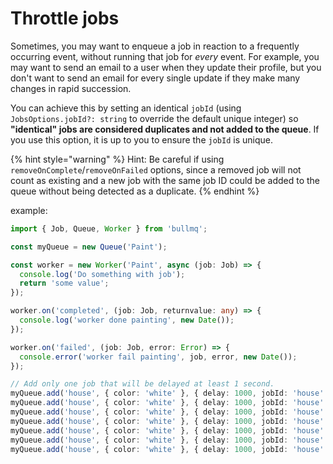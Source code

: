 # Throttle jobs

Sometimes, you may want to enqueue a job in reaction to a frequently occurring event, without running that job for _every_ event. For example, you may want to send an email to a user when they update their profile, but you don't want to send an email for every single update if they make many changes in rapid succession. 

You can achieve this by setting an identical `jobId` (using `JobsOptions.jobId?: string` to override the default unique integer) so **"identical" jobs are considered duplicates and not added to the queue**. If you use this option, it is up to you to ensure the `jobId` is unique.

{% hint style="warning" %}
Hint: Be careful if using `removeOnComplete`/`removeOnFailed` options, since a removed job will not count as existing and a new job with the same job ID could be added to the queue without being detected as a duplicate.
{% endhint %}

example:

```typescript
import { Job, Queue, Worker } from 'bullmq';

const myQueue = new Queue('Paint');

const worker = new Worker('Paint', async (job: Job) => {
  console.log('Do something with job');
  return 'some value';
});

worker.on('completed', (job: Job, returnvalue: any) => {
  console.log('worker done painting', new Date());
});

worker.on('failed', (job: Job, error: Error) => {
  console.error('worker fail painting', job, error, new Date());
});

// Add only one job that will be delayed at least 1 second.
myQueue.add('house', { color: 'white' }, { delay: 1000, jobId: 'house' });
myQueue.add('house', { color: 'white' }, { delay: 1000, jobId: 'house' });
myQueue.add('house', { color: 'white' }, { delay: 1000, jobId: 'house' });
myQueue.add('house', { color: 'white' }, { delay: 1000, jobId: 'house' });
myQueue.add('house', { color: 'white' }, { delay: 1000, jobId: 'house' });
myQueue.add('house', { color: 'white' }, { delay: 1000, jobId: 'house' });
myQueue.add('house', { color: 'white' }, { delay: 1000, jobId: 'house' });
```
